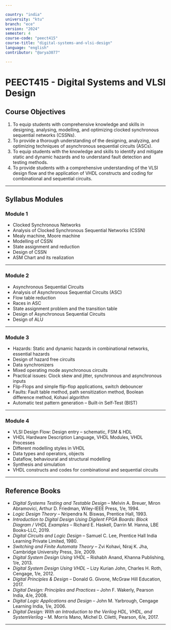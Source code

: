 ```yaml
---

country: "india"
university: "ktu"
branch: "ece"
version: "2024"
semester: 4
course-code: "peect415"
course-title: "digital-systems-and-vlsi-design"
language: "english"
contributor: "@arya3077"

---
```


# PEECT415 - Digital Systems and VLSI Design

## Course Objectives

1. To equip students with comprehensive knowledge and skills in designing, analysing, modelling, and optimizing clocked synchronous sequential networks (CSSNs).  
2. To provide a thorough understanding of the designing, analyzing, and optimizing techniques of asynchronous sequential circuits (ASCs).  
3. To equip students with the knowledge and skills to identify and mitigate static and dynamic hazards and to understand fault detection and testing methods.  
4. To provide students with a comprehensive understanding of the VLSI design flow and the application of VHDL constructs and coding for combinational and sequential circuits.  

---

## Syllabus Modules

### Module 1
- Clocked Synchronous Networks  
- Analysis of Clocked Synchronous Sequential Networks (CSSN)  
- Mealy machine, Moore machine  
- Modelling of CSSN  
- State assignment and reduction  
- Design of CSSN  
- ASM Chart and its realization  

---

### Module 2
- Asynchronous Sequential Circuits  
- Analysis of Asynchronous Sequential Circuits (ASC)  
- Flow table reduction  
- Races in ASC  
- State assignment problem and the transition table  
- Design of Asynchronous Sequential Circuits  
- Design of ALU  

---

### Module 3
- Hazards: Static and dynamic hazards in combinational networks, essential hazards  
- Design of hazard free circuits  
- Data synchronizers  
- Mixed operating mode asynchronous circuits  
- Practical issues: Clock skew and jitter, synchronous and asynchronous inputs  
- Flip-Flops and simple flip-flop applications, switch debouncer  
- Faults: Fault table method, path sensitization method, Boolean difference method, Kohavi algorithm  
- Automatic test pattern generation – Built-in Self-Test (BIST)  

---

### Module 4
- VLSI Design Flow: Design entry – schematic, FSM & HDL  
- VHDL Hardware Description Language, VHDL Modules, VHDL Processes  
- Different modelling styles in VHDL  
- Data types and operators, objects  
- Dataflow, behavioural and structural modelling  
- Synthesis and simulation  
- VHDL constructs and codes for combinational and sequential circuits  

---

## Reference Books

- *Digital Systems Testing and Testable Design* – Melvin A. Breuer, Miron Abramovici, Arthur D. Friedman, Wiley-IEEE Press, 1/e, 1994.  
- *Logic Design Theory* – Nripendra N. Biswas, Prentice Hall, 1993.  
- *Introduction to Digital Design Using Digilent FPGA Boards: Block Diagram / VHDL Examples* – Richard E. Haskell, Darrin M. Hanna, LBE Books-LLC, 2019.  
- *Digital Circuits and Logic Design* – Samuel C. Lee, Prentice Hall India Learning Private Limited, 1980.  
- *Switching and Finite Automata Theory* – Zvi Kohavi, Niraj K. Jha, Cambridge University Press, 3/e, 2009.  
- *Digital System Design Using VHDL* – Rishabh Anand, Khanna Publishing, 1/e, 2013.  
- *Digital System Design Using VHDL* – Lizy Kurian John, Charles H. Roth, Cengage, 1/e, 2012.  
- *Digital Principles & Design* – Donald G. Givone, McGraw Hill Education, 2017.  
- *Digital Design: Principles and Practices* – John F. Wakerly, Pearson India, 4/e, 2008.  
- *Digital Logic Applications and Design* – John M. Yarbrough, Cengage Learning India, 1/e, 2006.  
- *Digital Design: With an Introduction to the Verilog HDL, VHDL, and SystemVerilog* – M. Morris Mano, Michel D. Ciletti, Pearson, 6/e, 2017.  

---
